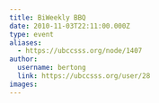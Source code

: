 ```yaml
---
title: BiWeekly BBQ 
date: 2010-11-03T22:11:00.000Z
type: event
aliases:
  - https://ubccsss.org/node/1407
author:
  username: bertong
  link: https://ubccsss.org/user/28
images:
---
```


